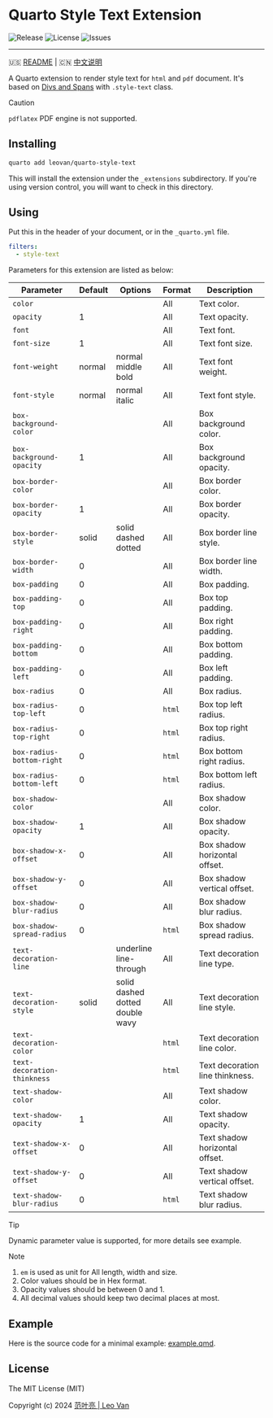 # Quarto Style Text Extension

![Release](https://img.shields.io/github/release/leovan/quarto-style-text.svg)
![License](https://img.shields.io/github/license/leovan/quarto-style-text.svg)
![Issues](https://img.shields.io/github/issues/leovan/quarto-style-text.svg)

---

🇺🇸 [README](README.md) | 🇨🇳 [中文说明](README.zh.md)

A Quarto extension to render style text for `html` and `pdf` document. It's based on [Divs and Spans](https://quarto.org/docs/authoring/markdown-basics.html#divs-and-spans) with `.style-text` class.

> [!CAUTION]
> `pdflatex` PDF engine is not supported.

## Installing

```bash
quarto add leovan/quarto-style-text
```

This will install the extension under the `_extensions` subdirectory. If you're using version control, you will want to check in this directory.

## Using

Put this in the header of your document, or in the `_quarto.yml` file.

```yml
filters:
  - style-text
```

Parameters for this extension are listed as below:

| Parameter                   | Default | Options                                         | Format | Description                     |
| --------------------------- | ------- | ----------------------------------------------- | ------ | ------------------------------- |
| `color`                     |         |                                                 | All    | Text color.                     |
| `opacity`                   | 1       |                                                 | All    | Text opacity.                   |
| `font`                      |         |                                                 | All    | Text font.                      |
| `font-size`                 | 1       |                                                 | All    | Text font size.                 |
| `font-weight`               | normal  | normal<br/>middle<br/>bold                      | All    | Text font weight.               |
| `font-style`                | normal  | normal<br/>italic                               | All    | Text font style.                |
| `box-background-color`      |         |                                                 | All    | Box background color.           |
| `box-background-opacity`    | 1       |                                                 | All    | Box background opacity.         |
| `box-border-color`          |         |                                                 | All    | Box border color.               |
| `box-border-opacity`        | 1       |                                                 | All    | Box border opacity.             |
| `box-border-style`          | solid   | solid<br/>dashed<br/>dotted                     | All    | Box border line style.          |
| `box-border-width`          | 0       |                                                 | All    | Box border line width.          |
| `box-padding`               | 0       |                                                 | All    | Box padding.                    |
| `box-padding-top`           | 0       |                                                 | All    | Box top padding.                |
| `box-padding-right`         | 0       |                                                 | All    | Box right padding.              |
| `box-padding-bottom`        | 0       |                                                 | All    | Box bottom padding.             |
| `box-padding-left`          | 0       |                                                 | All    | Box left padding.               |
| `box-radius`                | 0       |                                                 | All    | Box radius.                     |
| `box-radius-top-left`       | 0       |                                                 | `html` | Box top left radius.            |
| `box-radius-top-right`      | 0       |                                                 | `html` | Box top right radius.           |
| `box-radius-bottom-right`   | 0       |                                                 | `html` | Box bottom right radius.        |
| `box-radius-bottom-left`    | 0       |                                                 | `html` | Box bottom left radius.         |
| `box-shadow-color`          |         |                                                 | All    | Box shadow color.               |
| `box-shadow-opacity`        | 1       |                                                 | All    | Box shadow opacity.             |
| `box-shadow-x-offset`       | 0       |                                                 | All    | Box shadow horizontal offset.   |
| `box-shadow-y-offset`       | 0       |                                                 | All    | Box shadow vertical offset.     |
| `box-shadow-blur-radius`    | 0       |                                                 | All    | Box shadow blur radius.         |
| `box-shadow-spread-radius`  | 0       |                                                 | `html` | Box shadow spread radius.       |
| `text-decoration-line`      |         | underline<br/>line-through                      | All    | Text decoration line type.      |
| `text-decoration-style`     | solid   | solid<br/>dashed<br/>dotted<br/>double<br/>wavy | All    | Text decoration line style.     |
| `text-decoration-color`     |         |                                                 | `html` | Text decoration line color.     |
| `text-decoration-thinkness` |         |                                                 | `html` | Text decoration line thinkness. |
| `text-shadow-color`         |         |                                                 | All    | Text shadow color.              |
| `text-shadow-opacity`       | 1       |                                                 | All    | Text shadow opacity.            |
| `text-shadow-x-offset`      | 0       |                                                 | All    | Text shadow horizontal offset.  |
| `text-shadow-y-offset`      | 0       |                                                 | All    | Text shadow vertical offset.    |
| `text-shadow-blur-radius`   | 0       |                                                 | `html`   | Text shadow blur radius.        |

> [!TIP]
> Dynamic parameter value is supported, for more details see example.

> [!NOTE]
>
> 1. `em` is used as unit for All length, width and size.
> 2. Color values should be in Hex format.
> 3. Opacity values should be between 0 and 1.
> 4. All decimal values should keep two decimal places at most.

## Example

Here is the source code for a minimal example: [example.qmd](example.qmd).

## License

The MIT License (MIT)

Copyright (c) 2024 [范叶亮 | Leo Van](https://leovan.me)
